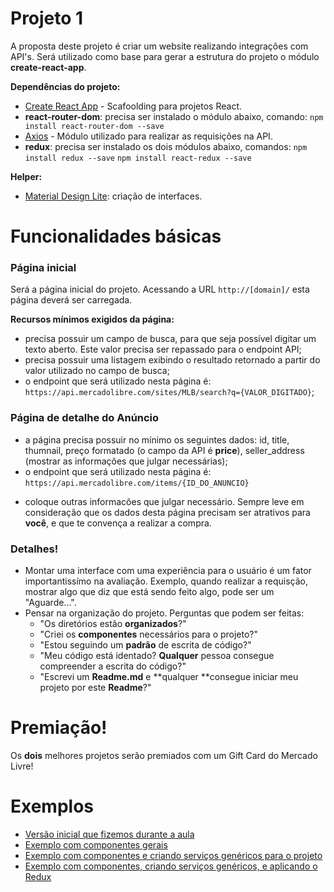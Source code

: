 # Projeto 1

A proposta deste projeto é criar um website realizando integrações com API's. Será utilizado como base para gerar a estrutura do projeto o módulo **create-react-app**.

**Dependências do projeto:**
* [Create React App](https://github.com/facebook/create-react-app) - Scafoolding para projetos React.
* **react-router-dom**: precisa ser instalado o módulo abaixo, comando:
`npm install react-router-dom --save`
* [Axios](https://github.com/axios/axios) - Módulo utilizado para realizar as requisições na API.
* **redux**: precisa ser instalado os dois módulos abaixo, comandos:
`npm install redux --save`
`npm install react-redux --save`

**Helper:**
* [Material Design Lite](https://getmdl.io): criação de interfaces.

# Funcionalidades básicas

### Página inicial

Será a página inicial do projeto. Acessando a URL `http://[domain]/` esta página deverá ser carregada.

**Recursos mínimos exigidos da página:**

- precisa possuir um campo de busca, para que seja possível digitar um texto aberto. Este valor precisa ser repassado para o endpoint API;
- precisa possuir uma listagem exibindo o resultado retornado a partir do valor utilizado no campo de busca;
- o endpoint que será utilizado nesta página é:  `https://api.mercadolibre.com/sites/MLB/search?q={VALOR_DIGITADO}`;

### Página de detalhe do Anúncio
- a página precisa possuir no mínimo os seguintes dados: id, title, thumnail, preço formatado (o campo da API é **price**), seller_address (mostrar as informações que julgar necessárias);
- o endpoint que será utilizado nesta página é: 
`https://api.mercadolibre.com/items/{ID_DO_ANUNCIO}`

* coloque outras informacões que julgar necessário. Sempre leve em consideração que os dados desta página precisam ser atrativos para **você**, e que te convença a realizar a compra.

### Detalhes!
 
  - Montar uma interface com uma experiência para o usuário é um fator importantissímo na avaliação. Exemplo, quando realizar a requisção, mostrar algo que diz que está sendo feito algo, pode ser um "Aguarde...".
  - Pensar na organização do projeto. Perguntas que podem ser feitas:
    - "Os diretórios estão **organizados**?"
    - "Criei os **componentes** necessários para o projeto?"
    - "Estou seguindo um **padrão** de escrita de código?"
    - "Meu código está identado? **Qualquer** pessoa consegue compreender a escrita do código?"
    - "Escrevi um **Readme.md** e **qualquer **consegue iniciar meu projeto por este **Readme**?"

# Premiação! 

Os **dois** melhores projetos serão premiados com um Gift Card do Mercado Livre!

# Exemplos
* [Versão inicial que fizemos durante a aula](https://drive.google.com/open?id=1gCyOmrE4NVIDU85pUJ-6Ct5MmPLTyhnR)
* [Exemplo com componentes gerais](https://drive.google.com/open?id=133ChPIjSoDo3no0p6rAstTNHf6Yh56T9)
* [Exemplo com componentes e criando serviços genéricos para o projeto](https://drive.google.com/open?id=1bO3M0KCZOZaq2P780adwJUDoMhS2YiQE)
* [Exemplo com componentes, criando serviços genéricos, e aplicando o Redux](https://drive.google.com/open?id=1zOBwXXuJDWepYU_Uq2T2fcTcFTfphFf1)
